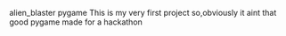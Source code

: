 alien_blaster pygame
This is my very first project
so,obviously it aint that good
pygame made for a hackathon
